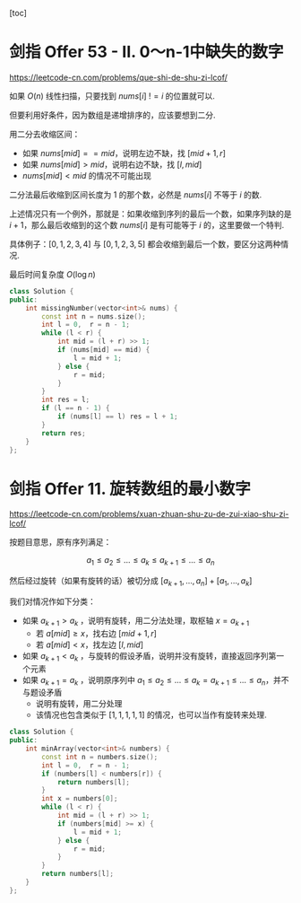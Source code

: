 [toc]

# 剑指 Offer 53 - II. 0～n-1中缺失的数字

https://leetcode-cn.com/problems/que-shi-de-shu-zi-lcof/

如果 $O(n)$ 线性扫描，只要找到 $nums[i]\ != i$ 的位置就可以.

但要利用好条件，因为数组是递增排序的，应该要想到二分.

用二分去收缩区间：

+ 如果 $nums[mid] == mid$，说明左边不缺，找 $[mid+1,r]$
+ 如果 $nums[mid] > mid$，说明右边不缺，找 $[l,mid]$
+ $nums[mid] < mid$ 的情况不可能出现

二分法最后收缩到区间长度为 1 的那个数，必然是 $nums[i]$ 不等于 $i$ 的数.

上述情况只有一个例外，那就是：如果收缩到序列的最后一个数，如果序列缺的是 $i + 1$，那么最后收缩到的这个数 $nums[i]$ 是有可能等于 $i$ 的，这里要做一个特判.

具体例子：$[0,1,2,3,4]$ 与 $[0,1,2,3,5]$ 都会收缩到最后一个数，要区分这两种情况.

最后时间复杂度 $O(\log n)$

```cpp
class Solution {
public:
    int missingNumber(vector<int>& nums) {
        const int n = nums.size();
        int l = 0,  r = n - 1;
        while (l < r) {
            int mid = (l + r) >> 1;
            if (nums[mid] == mid) {
                l = mid + 1;
            } else {
                r = mid;
            }
        }
        int res = l;
        if (l == n - 1) {
            if (nums[l] == l) res = l + 1;
        }
        return res;
    }
};
```



#  剑指 Offer 11. 旋转数组的最小数字

https://leetcode-cn.com/problems/xuan-zhuan-shu-zu-de-zui-xiao-shu-zi-lcof/

按题目意思，原有序列满足：

$$a_1\le a_2\le...\le a_k \le a_{k+1}\le ...\le a_n$$

然后经过旋转（如果有旋转的话）被切分成 $[a_{k+1},...,a_n] + [a_1,...,a_k]$

我们对情况作如下分类：

+ 如果 $a_{k+1}>a_k$ ，说明有旋转，用二分法处理，取枢轴 $x = a_{k+1}$
  + 若 $a[mid] \ge x$，找右边 $[mid+1,r]$
  + 若 $a[mid] < x$，找左边 $[l,mid]$
+ 如果 $a_{k+1}<a_k$ ，与旋转的假设矛盾，说明并没有旋转，直接返回序列第一个元素
+ 如果 $a_{k+1}=a_k$ ，说明原序列中 $a_1\le a_2\le...\le a_k = a_{k+1}\le ...\le a_n$，并不与题设矛盾
  + 说明有旋转，用二分处理
  + 该情况也包含类似于 $[1,1,1,1,1]$ 的情况，也可以当作有旋转来处理.

```cpp
class Solution {
public:
    int minArray(vector<int>& numbers) {
        const int n = numbers.size();
        int l = 0,  r = n - 1;
        if (numbers[l] < numbers[r]) {
            return numbers[l];
        }
        int x = numbers[0];
        while (l < r) {
            int mid = (l + r) >> 1;
            if (numbers[mid] >= x) {
                l = mid + 1;
            } else {
                r = mid;
            }
        }
        return numbers[l];
    }
};
```